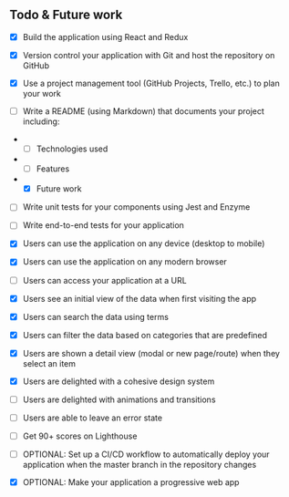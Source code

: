 ## Todo & Future work

- [x] Build the application using React and Redux

- [x] Version control your application with Git and host the repository on GitHub

- [x] Use a project management tool (GitHub Projects, Trello, etc.) to plan your work

- [ ] Write a README (using Markdown) that documents your project including:

- - [ ] Technologies used
- - [ ] Features
- - [x] Future work

- [ ] Write unit tests for your components using Jest and Enzyme

- [ ] Write end-to-end tests for your application

- [x] Users can use the application on any device (desktop to mobile)

- [x] Users can use the application on any modern browser

- [ ] Users can access your application at a URL

- [x] Users see an initial view of the data when first visiting the app

- [x] Users can search the data using terms

- [x] Users can filter the data based on categories that are predefined

- [x] Users are shown a detail view (modal or new page/route) when they select an item

- [x] Users are delighted with a cohesive design system

- [ ] Users are delighted with animations and transitions

- [ ] Users are able to leave an error state

- [ ] Get 90+ scores on Lighthouse

- [ ] OPTIONAL: Set up a CI/CD workflow to automatically deploy your application when the master branch in the repository changes

- [x] OPTIONAL: Make your application a progressive web app